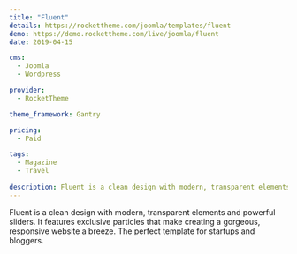 ```yaml
---
title: "Fluent"
details: https://rockettheme.com/joomla/templates/fluent
demo: https://demo.rockettheme.com/live/joomla/fluent
date: 2019-04-15

cms: 
  - Joomla
  - Wordpress

provider: 
  - RocketTheme

theme_framework: Gantry

pricing:
  - Paid

tags:
  - Magazine
  - Travel
  
description: Fluent is a clean design with modern, transparent elements and powerful sliders.
---
```


Fluent is a clean design with modern, transparent elements and powerful sliders. It features exclusive particles that make creating a gorgeous, responsive website a breeze. The perfect template for startups and bloggers.